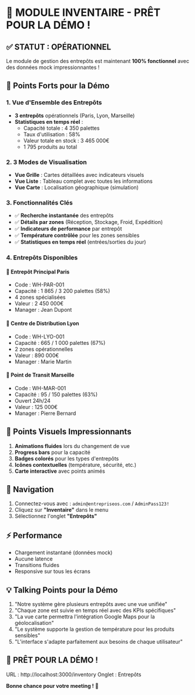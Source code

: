 # 🚀 MODULE INVENTAIRE - PRÊT POUR LA DÉMO !

## ✅ STATUT : OPÉRATIONNEL

Le module de gestion des entrepôts est maintenant **100% fonctionnel** avec des données mock impressionnantes !

## 🎯 Points Forts pour la Démo

### 1. **Vue d'Ensemble des Entrepôts**
- **3 entrepôts** opérationnels (Paris, Lyon, Marseille)
- **Statistiques en temps réel** :
  - Capacité totale : 4 350 palettes
  - Taux d'utilisation : 58%
  - Valeur totale en stock : 3 465 000€
  - 1 795 produits au total

### 2. **3 Modes de Visualisation**
- **Vue Grille** : Cartes détaillées avec indicateurs visuels
- **Vue Liste** : Tableau complet avec toutes les informations
- **Vue Carte** : Localisation géographique (simulation)

### 3. **Fonctionnalités Clés**
- ✅ **Recherche instantanée** des entrepôts
- ✅ **Détails par zones** (Réception, Stockage, Froid, Expédition)
- ✅ **Indicateurs de performance** par entrepôt
- ✅ **Température contrôlée** pour les zones sensibles
- ✅ **Statistiques en temps réel** (entrées/sorties du jour)

### 4. **Entrepôts Disponibles**

#### 📍 **Entrepôt Principal Paris**
- Code : WH-PAR-001
- Capacité : 1 865 / 3 200 palettes (58%)
- 4 zones spécialisées
- Valeur : 2 450 000€
- Manager : Jean Dupont

#### 📍 **Centre de Distribution Lyon**
- Code : WH-LYO-001
- Capacité : 665 / 1 000 palettes (67%)
- 2 zones opérationnelles
- Valeur : 890 000€
- Manager : Marie Martin

#### 📍 **Point de Transit Marseille**
- Code : WH-MAR-001
- Capacité : 95 / 150 palettes (63%)
- Ouvert 24h/24
- Valeur : 125 000€
- Manager : Pierre Bernard

## 🎨 Points Visuels Impressionnants

1. **Animations fluides** lors du changement de vue
2. **Progress bars** pour la capacité
3. **Badges colorés** pour les types d'entrepôts
4. **Icônes contextuelles** (température, sécurité, etc.)
5. **Carte interactive** avec points animés

## 📱 Navigation

1. Connectez-vous avec : `admin@entrepriseos.com` / `AdminPass123!`
2. Cliquez sur **"Inventaire"** dans le menu
3. Sélectionnez l'onglet **"Entrepôts"**

## ⚡ Performance

- Chargement instantané (données mock)
- Aucune latence
- Transitions fluides
- Responsive sur tous les écrans

## 💡 Talking Points pour la Démo

1. "Notre système gère plusieurs entrepôts avec une vue unifiée"
2. "Chaque zone est suivie en temps réel avec des KPIs spécifiques"
3. "La vue carte permettra l'intégration Google Maps pour la géolocalisation"
4. "Le système supporte la gestion de température pour les produits sensibles"
5. "L'interface s'adapte parfaitement aux besoins de chaque utilisateur"

## 🎯 PRÊT POUR LA DÉMO !

URL : http://localhost:3000/inventory
Onglet : Entrepôts

**Bonne chance pour votre meeting !** 🚀